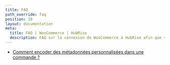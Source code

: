 ```yaml
---
title: FAQ
path_override: faq
position: 10
layout: documentation
meta:
  title: FAQ | WooCommerce | HubRise
  description: FAQ sur la connexion de WooCommerce à HubRise afin que votre logiciel de caisse fonctionne harmonieusement avec d'autres apps. Connectez les apps et synchronisez vos données.
---
```


- [Comment encoder des métadonnées personnalisées dans une commande ?](/apps/woocommerce/faqs/encode-custom-metadata)
